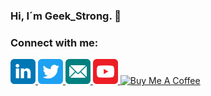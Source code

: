 ### Hi, I´m Geek_Strong. 👋


### Connect with me:
  <a href="https://www.linkedin.com/in/fábio-kembelo/">
      <img alt="LinkedIn" width="40px" src="https://raw.githubusercontent.com/edent/SuperTinyIcons/099dc12b59179d07d534069bc8551718f786d91a/images/svg/linkedin.svg" />
  </a>

  <a href="https://twitter.com/GeekStrong1">
      <img alt="Twitter" width="40px" src="https://raw.githubusercontent.com/edent/SuperTinyIcons/099dc12b59179d07d534069bc8551718f786d91a/images/svg/twitter.svg" />
  </a>
  
  <a href="mailto:geek_strongs@protonmail.com">
    <img alt="Geek_strong email" width="40px" src="https://raw.githubusercontent.com/edent/SuperTinyIcons/099dc12b59179d07d534069bc8551718f786d91a/images/svg/email.svg" />
  </a>

  <a href="https://www.youtube.com/channel/UC-wc53V7ToiJrpJQ-cjEJrA">
    <img alt="geek_strongs email" width="40px" src="https://raw.githubusercontent.com/edent/SuperTinyIcons/099dc12b59179d07d534069bc8551718f786d91a/images/svg/youtube.svg" />
  </a>

<a href="https://www.buymeacoffee.com/fabiovk02f" target="_blank">
  <img src="https://cdn.buymeacoffee.com/buttons/v2/default-yellow.png" alt="Buy Me A Coffee" style="height: 40px !important;width: 170px !important;" >
</a>
